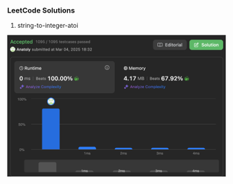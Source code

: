 ### LeetCode Solutions
1. string-to-integer-atoi

<picture>
 <img alt="img" src="https://github.com/sdarci/MyLeetCode-on-Go/blob/main/screens/screenATOI.png">
</picture>

